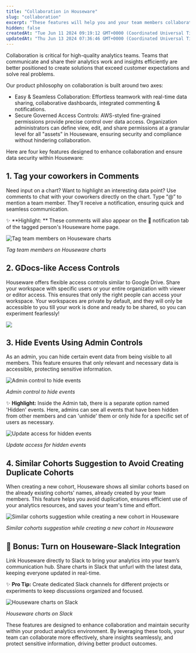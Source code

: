 ```yaml
---
title: "Collaboration in Houseware"
slug: "collaboration"
excerpt: "These features will help you and your team members collaborate on Houseware's charts and data more effectively and securely"
hidden: false
createdAt: "Tue Jun 11 2024 09:19:12 GMT+0000 (Coordinated Universal Time)"
updatedAt: "Thu Jun 13 2024 07:36:46 GMT+0000 (Coordinated Universal Time)"
---
```

Collaboration is critical for high-quality analytics teams. Teams that communicate and share their analytics work and insights efficiently are better positioned to create solutions that exceed customer expectations and solve real problems. 

Our product philosophy on collaboration is built around two axes:

- Easy & Seamless Collaboration: Effortless teamwork with real-time data sharing, collaborative dashboards, integrated commenting & notifications.
- Secure Governed Access Controls: AWS-styled fine-grained permissions provide precise control over data access. Organization administrators can define view, edit, and share permissions at a granular level for all "assets" in Houseware, ensuring security and compliance without hindering collaboration.

Here are four key features designed to enhance collaboration and ensure data security within Houseware:

## 1. Tag your coworkers in Comments

Need input on a chart? Want to highlight an interesting data point? Use comments to chat with your coworkers directly on the chart. Type “@” to mention a team member. They’ll receive a notification, ensuring quick and seamless communication.

:sparkles: **Highlight: ** These comments will also appear on the 📣 notification tab of the tagged person's Houseware home page.

![Tag team members on Houseware charts](https://files.readme.io/832c4e9-Screenshot_2024-06-11_at_3.35.26_PM.png)

*Tag team members on Houseware charts*


## 2. GDocs-like Access Controls

Houseware offers flexible access controls similar to Google Drive. Share your workspace with specific users or your entire organization with viewer or editor access. This ensures that only the right people can access your workspace. Your workspaces are private by default, and they will only be accessible to you till your work is done and ready to be shared, so you can experiment fearlessly!

![](https://files.readme.io/552f6e3-Screenshot_2024-06-11_at_3.43.49_PM.png)


## 3. Hide Events Using Admin Controls

As an admin, you can hide certain event data from being visible to all members. This feature ensures that only relevant and necessary data is accessible, protecting sensitive information.

![Admin control to hide events](https://files.readme.io/2c69a4f-Screenshot_2024-06-11_at_3.53.29_PM.png)

*Admin control to hide events*


:sparkles: **Highlight:** Inside the Admin tab, there is a separate option named 'Hidden' events. Here, admins can see all events that have been hidden from other members and can 'unhide' them or only hide for a specific set of users as necessary. 

![Update access for hidden events](https://files.readme.io/5a45c4f-Screenshot_2024-06-11_at_3.54.43_PM.png)

*Update access for hidden events*


## 4. Similar Cohorts Suggestion to Avoid Creating Duplicate Cohorts

When creating a new cohort, Houseware shows all similar cohorts based on the already existing cohorts' names, already created by your team members. This feature helps you avoid duplication, ensures efficient use of your analytics resources, and saves your team's time and effort.

![Similar cohorts suggestion while creating a new cohort in Houseware](https://files.readme.io/145d6d5-Screenshot_2024-06-11_at_4.04.05_PM.png)

*Similar cohorts suggestion while creating a new cohort in Houseware*


## :gift: Bonus: Turn on Houseware-Slack Integration

Link Houseware directly to Slack to bring your analytics into your team’s communication hub. Share charts in Slack that unfurl with the latest data, keeping everyone updated in real-time.

:sparkles: **Pro Tip:** Create dedicated Slack channels for different projects or experiments to keep discussions organized and focused.

![Houseware charts on Slack](https://files.readme.io/0cecc26-Screenshot_2024-06-11_at_4.14.10_PM.png)

*Houseware charts on Slack*


These features are designed to enhance collaboration and maintain security within your product analytics environment. By leveraging these tools, your team can collaborate more effectively, share insights seamlessly, and protect sensitive information, driving better product outcomes.

